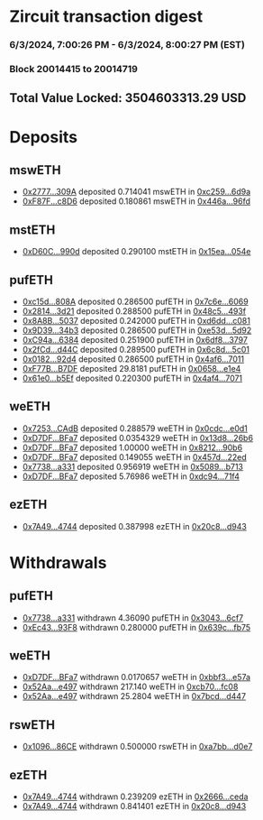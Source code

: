 # Zircuit transaction digest
### 6/3/2024, 7:00:26 PM - 6/3/2024, 8:00:27 PM (EST)
### Block 20014415 to 20014719

## Total Value Locked: 3504603313.29 USD

# Deposits
## mswETH
- [0x2777...309A](https://etherscan.io/address/0x27774D3608BCf5BE8835327f014986112dEB309A) deposited 0.714041 mswETH in [0xc259...6d9a](https://etherscan.io/tx/0x27774D3608BCf5BE8835327f014986112dEB309A)
- [0xF87F...c8D6](https://etherscan.io/address/0xF87F2c4EcD0EBd316A6965362d0260E70893c8D6) deposited 0.180861 mswETH in [0x446a...96fd](https://etherscan.io/tx/0xF87F2c4EcD0EBd316A6965362d0260E70893c8D6)
## mstETH
- [0xD60C...990d](https://etherscan.io/address/0xD60Cc8d5F6fd0F598b03Efc2a8b2565E8b86990d) deposited 0.290100 mstETH in [0x15ea...054e](https://etherscan.io/tx/0xD60Cc8d5F6fd0F598b03Efc2a8b2565E8b86990d)
## pufETH
- [0xc15d...808A](https://etherscan.io/address/0xc15dA8E5E360Da155E1150f6F0989779D5E6808A) deposited 0.286500 pufETH in [0x7c6e...6069](https://etherscan.io/tx/0xc15dA8E5E360Da155E1150f6F0989779D5E6808A)
- [0x2814...3d21](https://etherscan.io/address/0x28145d60d486ccB401D9CD30F2783fF944073d21) deposited 0.288500 pufETH in [0x48c5...493f](https://etherscan.io/tx/0x28145d60d486ccB401D9CD30F2783fF944073d21)
- [0x8A8B...5037](https://etherscan.io/address/0x8A8Bbc611138555EE766c14516A2806E68745037) deposited 0.242000 pufETH in [0xd6dd...c081](https://etherscan.io/tx/0x8A8Bbc611138555EE766c14516A2806E68745037)
- [0x9D39...34b3](https://etherscan.io/address/0x9D39E187a725eA6062e7A97846A27055A13534b3) deposited 0.286500 pufETH in [0xe53d...5d92](https://etherscan.io/tx/0x9D39E187a725eA6062e7A97846A27055A13534b3)
- [0xC94a...6384](https://etherscan.io/address/0xC94af80dccBD7a79eb69D8518C558b5963d36384) deposited 0.251900 pufETH in [0x6df8...3797](https://etherscan.io/tx/0xC94af80dccBD7a79eb69D8518C558b5963d36384)
- [0x2fCd...d44C](https://etherscan.io/address/0x2fCddC2ee7E63A6Eea3158819e075e9b64B5d44C) deposited 0.289500 pufETH in [0x6c8d...5c01](https://etherscan.io/tx/0x2fCddC2ee7E63A6Eea3158819e075e9b64B5d44C)
- [0x0182...92d4](https://etherscan.io/address/0x01820FA6918Ad1b327E8C887518976C4245792d4) deposited 0.286500 pufETH in [0x4af6...7011](https://etherscan.io/tx/0x01820FA6918Ad1b327E8C887518976C4245792d4)
- [0xF77B...B7DF](https://etherscan.io/address/0xF77B8dD3B1A27D28B1fc30fEc51eFAfA9f1fB7DF) deposited 29.8181 pufETH in [0x0658...e1e4](https://etherscan.io/tx/0xF77B8dD3B1A27D28B1fc30fEc51eFAfA9f1fB7DF)
- [0x61e0...b5Ef](https://etherscan.io/address/0x61e0df51B2F349a4F3327e2a9177bFBE7447b5Ef) deposited 0.220300 pufETH in [0x4af4...7071](https://etherscan.io/tx/0x61e0df51B2F349a4F3327e2a9177bFBE7447b5Ef)
## weETH
- [0x7253...CAdB](https://etherscan.io/address/0x7253EfB153aBA7DCAdD1D933C17d7C169f42CAdB) deposited 0.288579 weETH in [0x0cdc...e0d1](https://etherscan.io/tx/0x7253EfB153aBA7DCAdD1D933C17d7C169f42CAdB)
- [0xD7DF...BFa7](https://etherscan.io/address/0xD7DF7E085214743530afF339aFC420c7c720BFa7) deposited 0.0354329 weETH in [0x13d8...26b6](https://etherscan.io/tx/0xD7DF7E085214743530afF339aFC420c7c720BFa7)
- [0xD7DF...BFa7](https://etherscan.io/address/0xD7DF7E085214743530afF339aFC420c7c720BFa7) deposited 1.00000 weETH in [0x8212...90b6](https://etherscan.io/tx/0xD7DF7E085214743530afF339aFC420c7c720BFa7)
- [0xD7DF...BFa7](https://etherscan.io/address/0xD7DF7E085214743530afF339aFC420c7c720BFa7) deposited 0.149055 weETH in [0x457d...22ed](https://etherscan.io/tx/0xD7DF7E085214743530afF339aFC420c7c720BFa7)
- [0x7738...a331](https://etherscan.io/address/0x7738874Ed14bAea6971Bc955103e63f4661ca331) deposited 0.956919 weETH in [0x5089...b713](https://etherscan.io/tx/0x7738874Ed14bAea6971Bc955103e63f4661ca331)
- [0xD7DF...BFa7](https://etherscan.io/address/0xD7DF7E085214743530afF339aFC420c7c720BFa7) deposited 5.76986 weETH in [0xdc94...71f4](https://etherscan.io/tx/0xD7DF7E085214743530afF339aFC420c7c720BFa7)
## ezETH
- [0x7A49...4744](https://etherscan.io/address/0x7A493Be5c2ce014cD049Bf178a1ac0Db1B434744) deposited 0.387998 ezETH in [0x20c8...d943](https://etherscan.io/tx/0x7A493Be5c2ce014cD049Bf178a1ac0Db1B434744)
# Withdrawals
## pufETH
- [0x7738...a331](https://etherscan.io/address/0x7738874Ed14bAea6971Bc955103e63f4661ca331) withdrawn 4.36090 pufETH in [0x3043...6cf7](https://etherscan.io/tx/0x7738874Ed14bAea6971Bc955103e63f4661ca331)
- [0xEc43...93F8](https://etherscan.io/address/0xEc4358FC37956f200AfDc7dCc031dEe26B5f93F8) withdrawn 0.280000 pufETH in [0x639c...fb75](https://etherscan.io/tx/0xEc4358FC37956f200AfDc7dCc031dEe26B5f93F8)
## weETH
- [0xD7DF...BFa7](https://etherscan.io/address/0xD7DF7E085214743530afF339aFC420c7c720BFa7) withdrawn 0.0170657 weETH in [0xbbf3...e57a](https://etherscan.io/tx/0xD7DF7E085214743530afF339aFC420c7c720BFa7)
- [0x52Aa...e497](https://etherscan.io/address/0x52Aa899454998Be5b000Ad077a46Bbe360F4e497) withdrawn 217.140 weETH in [0xcb70...fc08](https://etherscan.io/tx/0x52Aa899454998Be5b000Ad077a46Bbe360F4e497)
- [0x52Aa...e497](https://etherscan.io/address/0x52Aa899454998Be5b000Ad077a46Bbe360F4e497) withdrawn 25.2804 weETH in [0x7bcd...d447](https://etherscan.io/tx/0x52Aa899454998Be5b000Ad077a46Bbe360F4e497)
## rswETH
- [0x1096...86CE](https://etherscan.io/address/0x10960ad8B27CAf7f12881d25735CFD88b7F686CE) withdrawn 0.500000 rswETH in [0xa7bb...d0e7](https://etherscan.io/tx/0x10960ad8B27CAf7f12881d25735CFD88b7F686CE)
## ezETH
- [0x7A49...4744](https://etherscan.io/address/0x7A493Be5c2ce014cD049Bf178a1ac0Db1B434744) withdrawn 0.239209 ezETH in [0x2666...ceda](https://etherscan.io/tx/0x7A493Be5c2ce014cD049Bf178a1ac0Db1B434744)
- [0x7A49...4744](https://etherscan.io/address/0x7A493Be5c2ce014cD049Bf178a1ac0Db1B434744) withdrawn 0.841401 ezETH in [0x20c8...d943](https://etherscan.io/tx/0x7A493Be5c2ce014cD049Bf178a1ac0Db1B434744)
